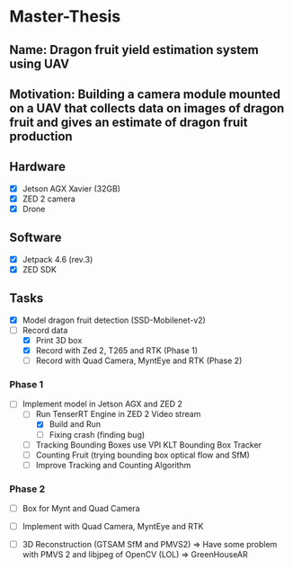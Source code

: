 # Master-Thesis

## Name: Dragon fruit yield estimation system using UAV

## Motivation: Building a camera module mounted on a UAV that collects data on images of dragon fruit and gives an estimate of dragon fruit production

## Hardware

- [x] Jetson AGX Xavier (32GB)
- [x] ZED 2 camera
- [x] Drone  

## Software

- [x] Jetpack 4.6 (rev.3)
- [x] ZED SDK

## Tasks

- [x] Model dragon fruit detection (SSD-Mobilenet-v2)
- [ ] Record data 
  - [x] Print 3D box 
  - [x] Record with Zed 2, T265 and RTK (Phase 1)
  - [ ] Record with Quad Camera, MyntEye and RTK (Phase 2)

### Phase 1
- [ ] Implement model in Jetson AGX and ZED 2  
  - [ ] Run TenserRT Engine in ZED 2 Video stream 
    - [x] Build and Run
    - [ ] Fixing crash (finding bug) 
  - [ ] Tracking Bounding Boxes use VPI KLT Bounding Box Tracker
  - [ ] Counting Fruit (trying bounding box optical flow and SfM)
  - [ ] Improve Tracking and Counting Algorithm
 
### Phase 2
- [ ] Box for Mynt and Quad Camera
- [ ] Implement with Quad Camera, MyntEye and RTK
- [ ] 3D Reconstruction (GTSAM SfM and PMVS2) => Have some problem with PMVS 2 and libjpeg of OpenCV (LOL) => GreenHouseAR


